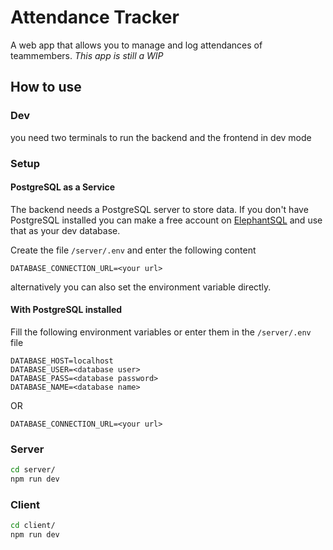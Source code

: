 # Attendance Tracker

A web app that allows you to manage and log attendances of teammembers.
_This app is still a WIP_

## How to use

### Dev

you need two terminals to run the backend and the frontend in dev mode

### Setup

#### PostgreSQL as a Service

The backend needs a PostgreSQL server to store data. If you don't have PostgreSQL installed you can
make a free account on [ElephantSQL](https://www.elephantsql.com/) and use that as your dev database.

Create the file `/server/.env` and enter the following content

```env
DATABASE_CONNECTION_URL=<your url>
```

alternatively you can also set the environment variable directly.

#### With PostgreSQL installed

Fill the following environment variables or enter them in the `/server/.env` file

```env
DATABASE_HOST=localhost
DATABASE_USER=<database user>
DATABASE_PASS=<database password>
DATABASE_NAME=<database name>
```

OR

```env
DATABASE_CONNECTION_URL=<your url>
```

### Server

```sh
cd server/
npm run dev
```

### Client

```sh
cd client/
npm run dev
```
